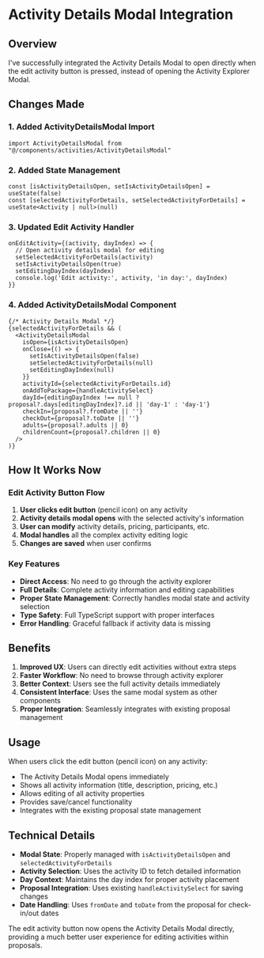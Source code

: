 # Activity Details Modal Integration

## Overview
I've successfully integrated the Activity Details Modal to open directly when the edit activity button is pressed, instead of opening the Activity Explorer Modal.

## Changes Made

### 1. Added ActivityDetailsModal Import
```tsx
import ActivityDetailsModal from "@/components/activities/ActivityDetailsModal"
```

### 2. Added State Management
```tsx
const [isActivityDetailsOpen, setIsActivityDetailsOpen] = useState(false)
const [selectedActivityForDetails, setSelectedActivityForDetails] = useState<Activity | null>(null)
```

### 3. Updated Edit Activity Handler
```tsx
onEditActivity={(activity, dayIndex) => {
  // Open activity details modal for editing
  setSelectedActivityForDetails(activity)
  setIsActivityDetailsOpen(true)
  setEditingDayIndex(dayIndex)
  console.log('Edit activity:', activity, 'in day:', dayIndex)
}}
```

### 4. Added ActivityDetailsModal Component
```tsx
{/* Activity Details Modal */}
{selectedActivityForDetails && (
  <ActivityDetailsModal
    isOpen={isActivityDetailsOpen}
    onClose={() => {
      setIsActivityDetailsOpen(false)
      setSelectedActivityForDetails(null)
      setEditingDayIndex(null)
    }}
    activityId={selectedActivityForDetails.id}
    onAddToPackage={handleActivitySelect}
    dayId={editingDayIndex !== null ? proposal?.days[editingDayIndex]?.id || 'day-1' : 'day-1'}
    checkIn={proposal?.fromDate || ''}
    checkOut={proposal?.toDate || ''}
    adults={proposal?.adults || 0}
    childrenCount={proposal?.children || 0}
  />
)}
```

## How It Works Now

### Edit Activity Button Flow
1. **User clicks edit button** (pencil icon) on any activity
2. **Activity details modal opens** with the selected activity's information
3. **User can modify** activity details, pricing, participants, etc.
4. **Modal handles** all the complex activity editing logic
5. **Changes are saved** when user confirms

### Key Features
- **Direct Access**: No need to go through the activity explorer
- **Full Details**: Complete activity information and editing capabilities
- **Proper State Management**: Correctly handles modal state and activity selection
- **Type Safety**: Full TypeScript support with proper interfaces
- **Error Handling**: Graceful fallback if activity data is missing

## Benefits

1. **Improved UX**: Users can directly edit activities without extra steps
2. **Faster Workflow**: No need to browse through activity explorer
3. **Better Context**: Users see the full activity details immediately
4. **Consistent Interface**: Uses the same modal system as other components
5. **Proper Integration**: Seamlessly integrates with existing proposal management

## Usage

When users click the edit button (pencil icon) on any activity:
- The Activity Details Modal opens immediately
- Shows all activity information (title, description, pricing, etc.)
- Allows editing of all activity properties
- Provides save/cancel functionality
- Integrates with the existing proposal state management

## Technical Details

- **Modal State**: Properly managed with `isActivityDetailsOpen` and `selectedActivityForDetails`
- **Activity Selection**: Uses the activity ID to fetch detailed information
- **Day Context**: Maintains the day index for proper activity placement
- **Proposal Integration**: Uses existing `handleActivitySelect` for saving changes
- **Date Handling**: Uses `fromDate` and `toDate` from the proposal for check-in/out dates

The edit activity button now opens the Activity Details Modal directly, providing a much better user experience for editing activities within proposals.
